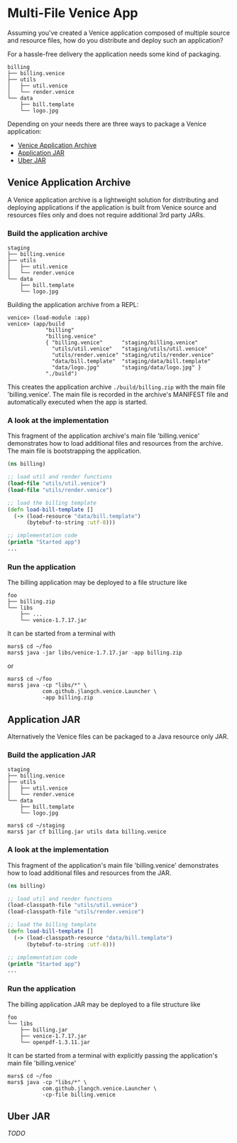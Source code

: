 # Multi-File Venice App

Assuming you've created a Venice application composed of multiple source
and resource files, how do you distribute and deploy such an application?

For a hassle-free delivery the application needs some kind of packaging.

```text
billing
├── billing.venice
├── utils
│   ├── util.venice
│   └── render.venice
└── data
    ├── bill.template
    └── logo.jpg
```

Depending on your needs there are three ways to package a Venice application:

* [Venice Application Archive](#venice-application-archive)
* [Application JAR](#application-jar)
* [Uber JAR](#uber-jar)


## Venice Application Archive

A Venice application archive is a lightweight solution for distributing and deploying 
applications if the application is built from Venice source and resources files only
and does not require additional 3rd party JARs. 

### Build the application archive

```text
staging
├── billing.venice
├── utils
│   ├── util.venice
│   └── render.venice
└── data
    ├── bill.template
    └── logo.jpg
```

Building the application archive from a REPL:

```text
venice> (load-module :app) 
venice> (app/build 
            "billing"
            "billing.venice"
            { "billing.venice"      "staging/billing.venice"
              "utils/util.venice"   "staging/utils/util.venice"
              "utils/render.venice" "staging/utils/render.venice"
              "data/bill.template"  "staging/data/bill.template"
              "data/logo.jpg"       "staging/data/logo.jpg" }
            "./build")
```

This creates the application archive `./build/billing.zip` with 
the main file 'billing.venice'. The main file is recorded in the
archive's MANIFEST file and automatically executed when the app is 
started.



### A look at the implementation

This fragment of the application archive's main file 'billing.venice' 
demonstrates how to load additional files and resources from the archive.
The main file is bootstrapping the application.

```clojure
(ns billing)

;; load util and render functions
(load-file "utils/util.venice")
(load-file "utils/render.venice")

;; load the billing template
(defn load-bill-template []
  (-> (load-resource "data/bill.template")
      (bytebuf-to-string :utf-8)))

;; implementation code
(println "Started app")
...

```


### Run the application

The billing application may be deployed to a file structure like

```text
foo
├── billing.zip
└── libs
    ├── ...
    └── venice-1.7.17.jar
```

It can be started from a terminal with

```shell
mars$ cd ~/foo
mars$ java -jar libs/venice-1.7.17.jar -app billing.zip
```

or

```shell
mars$ cd ~/foo
mars$ java -cp "libs/*" \
           com.github.jlangch.venice.Launcher \
           -app billing.zip
```


## Application JAR

Alternatively the Venice files can be packaged to a Java resource only JAR.


### Build the application JAR

```text
staging
├── billing.venice
├── utils
│   ├── util.venice
│   └── render.venice
└── data
    ├── bill.template
    └── logo.jpg
```

```shell
mars$ cd ~/staging
mars$ jar cf billing.jar utils data billing.venice
```


### A look at the implementation

This fragment of the application's main file 'billing.venice' 
demonstrates how to load additional files and resources from the JAR.

```clojure
(ns billing)

;; load util and render functions
(load-classpath-file "utils/util.venice")
(load-classpath-file "utils/render.venice")

;; load the billing template
(defn load-bill-template []
  (-> (load-classpath-resource "data/bill.template")
      (bytebuf-to-string :utf-8)))

;; implementation code
(println "Started app")
...

```


### Run the application

The billing application JAR may be deployed to a file structure like

```text
foo
└── libs
    ├── billing.jar
    ├── venice-1.7.17.jar
    └── openpdf-1.3.11.jar
```

It can be started from a terminal with explicitly passing the application's
main file 'billing.venice'

```shell
mars$ cd ~/foo
mars$ java -cp "libs/*" \
           com.github.jlangch.venice.Launcher \
           -cp-file billing.venice
```



## Uber JAR

_TODO_

